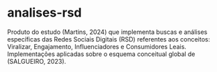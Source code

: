 # analises-rsd
Produto do estudo (Martins, 2024) que implementa buscas e análises específicas das Redes Sociais Digitais (RSD) referentes aos conceitos: 
Viralizar, Engajamento, Influenciadores e Consumidores Leais. 
Implementações aplicadas sobre o esquema conceitual global de (SALGUEIRO, 2023).
